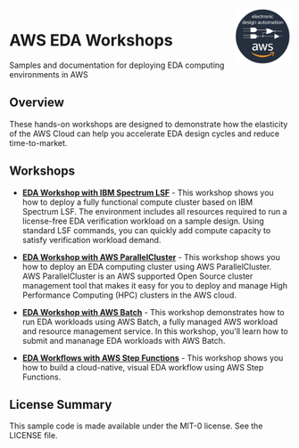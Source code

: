 <img align="right" width="100" src="shared/images/AWS_EDA_Dark_2018-08-27.png">

# AWS EDA Workshops

Samples and documentation for deploying EDA computing environments in AWS

## Overview

These hands-on workshops are designed to demonstrate how the elasticity of the AWS Cloud can help you accelerate EDA design cycles and reduce time-to-market.

## Workshops

- [**EDA Workshop with IBM Spectrum LSF**](workshops/eda-workshop-lsf) - This workshop shows you how to deploy a fully functional compute cluster based on IBM Spectrum LSF.  The environment includes all resources required to run a license-free EDA verification workload on a sample design. Using standard LSF commands, you can quickly add compute capacity to satisfy verification workload demand.

- [**EDA Workshop with AWS ParallelCluster**](workshops/eda-workshop-parallel-cluster) - This workshop shows you how to deploy an EDA computing cluster using AWS ParallelCluster. AWS ParallelCluster is an AWS supported Open Source cluster management tool that makes it easy for you to deploy and manage High Performance Computing (HPC) clusters in the AWS cloud.

- [**EDA Workshop with AWS Batch**](workshops/eda-workshop-aws-batch) - This workshop demonstrates how to run EDA workloads using AWS Batch, a fully managed AWS workload and resource management service. In this workshop, you'll learn how to submit and mananage EDA workloads with AWS Batch.

- [**EDA Workflows with AWS Step Functions**](workshops/eda-workshop-aws-step-functions) - This workshop shows you how to build a cloud-native, visual EDA workflow using AWS Step Functions.  

## License Summary

This sample code is made available under the MIT-0 license. See the LICENSE file.
